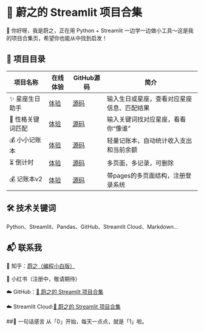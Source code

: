 # 🌟 蔚之的 Streamlit 项目合集


👋 你好呀，我是蔚之，正在用 Python + Streamlit 一边学一边做小工具～这是我的项目合集页，希望你也能从中找到启发！


## 🧭 项目目录

 | 项目名称 | 在线体验 | GitHub源码 | 简介 |
 |----------|-----------|-------------|------|
 |✨ 星座生日助手  |	   [体验](https://star-sign-apper-avt8eedi7zvixprfee3ujz.streamlit.app/)	     |    [源码](https://github.com/xuelengmei/star-sign-helper)      |   输入生日或星座，查看对应星座信息、匹配结果
 |🧠 性格关键词匹配 |   [体验](https://zodiac-keyword-matcher-6nuauhueclxrcrhakn2yjz.streamlit.app/)	 |   [源码](https://github.com/xuelengmei/zodiac-keyword-matcher) |	  输入关键词找对应星座，看看你“像谁”
 |💰 小小记账本    |    [体验](https://simple-expense-tracker-ighvertj3gb9s6ubeuj96h.streamlit.app/)	 |  [源码](https://github.com/xuelengmei/simple-expense-tracker)  |   轻量记账本，自动统计收入支出和当前余额
 |⏳ 倒计时        |   [体验](https://countdown-fzwswua3ujzkavtrxnr2oy.streamlit.app/)  |  [源码](https://github.com/xuelengmei/countdown)  |  多页面，多记录，可删除  
 |💰 记账本v2     |    [体验](https://budget-tracker-v2-wqbngh2zn5fmtchsh5xfyw.streamlit.app/)   |   [源码](https://github.com/xuelengmei/budget-tracker-v2)   |   带pages的多页面结构，注册登录系统

## 🛠 技术关键词  
Python、Streamlit、Pandas、GitHub、Streamlit Cloud、Markdown...


## 📬 联系我 

💬 知乎：[蔚之（编程小白版）](https://www.zhihu.com/people/--60-78-49-55)

🎀 小红书（注册中，敬请期待）

☁️ GitHub：[🌟 蔚之的 Streamlit 项目合集](https://github.com/xuelengmei/streamlit-projects)

☁️ Streamlit Cloud:[🌟 蔚之的 Streamlit 项目合集](https://app-projects-2aks65rdn9xhklwwvirdo6.streamlit.app/)


##🐣 一句话感言
从「0」开始，每天一点点，就是「1」啦。

